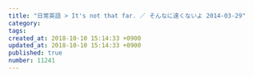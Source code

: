 ```yaml
---
title: "日常英語 > It's not that far. ／ そんなに遠くないよ 2014-03-29"
category: 
tags: 
created_at: 2018-10-10 15:14:33 +0900
updated_at: 2018-10-10 15:14:33 +0900
published: true
number: 11241
---
```



